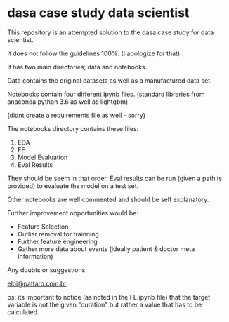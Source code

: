 # dasa case study data scientist

This repository is an attempted solution to the dasa case study for data scientist.

It does not follow the guidelines 100%. (I apologize for that)

It has two main directories; data and notebooks.

Data contains the original datasets as well as a manufactured data set.

Notebooks contain four different ipynb files. (standard libraries from anaconda python 3.6 as well as lightgbm)

(didnt create a requirements file as well - sorry)

The notebooks directory contains these files:

1. EDA
2. FE
3. Model Evaluation
4. Eval Results

They should be seem in that order.
Eval results can be run (given a path is provided) to evaluate the model on a test set.

Other notebooks are well commented and should be self explanatory.

Further improvement opportunities would be:

- Feature Selection
- Outlier removal for trainning
- Further feature engineering
- Gather more data about events (ideally patient & doctor meta information)

Any doubts or suggestions

eloi@pattaro.com.br

ps: its important to notice (as noted in the FE.ipynb file) that the target variable is not the given "duration" but rather a value that has to be calculated.
